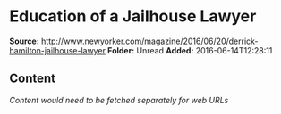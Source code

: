 # Education of a Jailhouse Lawyer

**Source:** http://www.newyorker.com/magazine/2016/06/20/derrick-hamilton-jailhouse-lawyer
**Folder:** Unread
**Added:** 2016-06-14T12:28:11




## Content
*Content would need to be fetched separately for web URLs*

